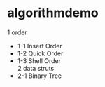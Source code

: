 # algorithmdemo
1 order <br>
 + 1-1 Insert Order <br>
 + 1-2 Quick Order <br>
 + 1-3 Shell Order <br>
2 data struts <br>
 + 2-1 Binary Tree <br> 
